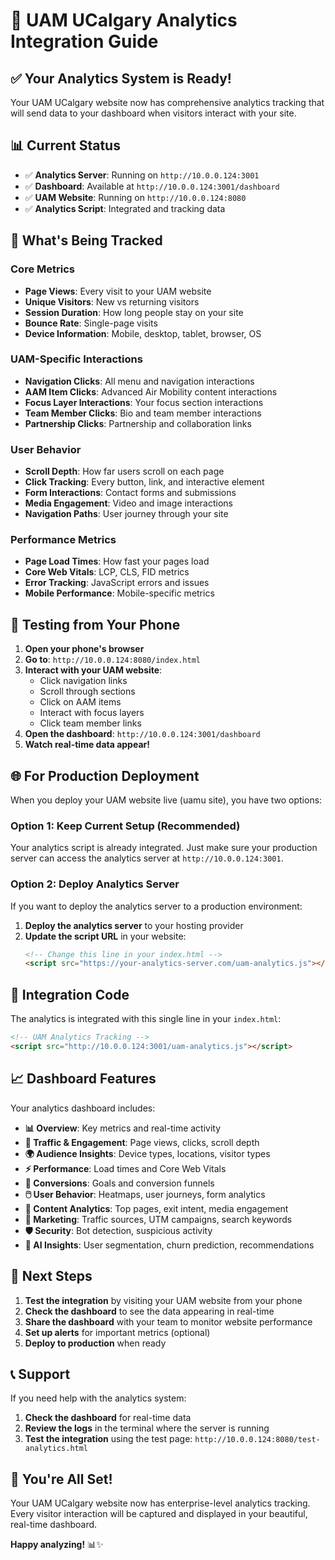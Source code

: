# 🚀 UAM UCalgary Analytics Integration Guide

## ✅ **Your Analytics System is Ready!**

Your UAM UCalgary website now has comprehensive analytics tracking that will send data to your dashboard when visitors interact with your site.

## 📊 **Current Status**

- ✅ **Analytics Server**: Running on `http://10.0.0.124:3001`
- ✅ **Dashboard**: Available at `http://10.0.0.124:3001/dashboard`
- ✅ **UAM Website**: Running on `http://10.0.0.124:8080`
- ✅ **Analytics Script**: Integrated and tracking data

## 🎯 **What's Being Tracked**

### **Core Metrics**
- **Page Views**: Every visit to your UAM website
- **Unique Visitors**: New vs returning visitors
- **Session Duration**: How long people stay on your site
- **Bounce Rate**: Single-page visits
- **Device Information**: Mobile, desktop, tablet, browser, OS

### **UAM-Specific Interactions**
- **Navigation Clicks**: All menu and navigation interactions
- **AAM Item Clicks**: Advanced Air Mobility content interactions
- **Focus Layer Interactions**: Your focus section interactions
- **Team Member Clicks**: Bio and team member interactions
- **Partnership Clicks**: Partnership and collaboration links

### **User Behavior**
- **Scroll Depth**: How far users scroll on each page
- **Click Tracking**: Every button, link, and interactive element
- **Form Interactions**: Contact forms and submissions
- **Media Engagement**: Video and image interactions
- **Navigation Paths**: User journey through your site

### **Performance Metrics**
- **Page Load Times**: How fast your pages load
- **Core Web Vitals**: LCP, CLS, FID metrics
- **Error Tracking**: JavaScript errors and issues
- **Mobile Performance**: Mobile-specific metrics

## 📱 **Testing from Your Phone**

1. **Open your phone's browser**
2. **Go to**: `http://10.0.0.124:8080/index.html`
3. **Interact with your UAM website**:
   - Click navigation links
   - Scroll through sections
   - Click on AAM items
   - Interact with focus layers
   - Click team member links
4. **Open the dashboard**: `http://10.0.0.124:3001/dashboard`
5. **Watch real-time data appear!**

## 🌐 **For Production Deployment**

When you deploy your UAM website live (uamu site), you have two options:

### **Option 1: Keep Current Setup (Recommended)**
Your analytics script is already integrated. Just make sure your production server can access the analytics server at `http://10.0.0.124:3001`.

### **Option 2: Deploy Analytics Server**
If you want to deploy the analytics server to a production environment:

1. **Deploy the analytics server** to your hosting provider
2. **Update the script URL** in your website:
   ```html
   <!-- Change this line in your index.html -->
   <script src="https://your-analytics-server.com/uam-analytics.js"></script>
   ```

## 🔧 **Integration Code**

The analytics is integrated with this single line in your `index.html`:

```html
<!-- UAM Analytics Tracking -->
<script src="http://10.0.0.124:3001/uam-analytics.js"></script>
```

## 📈 **Dashboard Features**

Your analytics dashboard includes:

- **📊 Overview**: Key metrics and real-time activity
- **👥 Traffic & Engagement**: Page views, clicks, scroll depth
- **🌍 Audience Insights**: Device types, locations, visitor types
- **⚡ Performance**: Load times and Core Web Vitals
- **🎯 Conversions**: Goals and conversion funnels
- **🖱️ User Behavior**: Heatmaps, user journeys, form analytics
- **📄 Content Analytics**: Top pages, exit intent, media engagement
- **📢 Marketing**: Traffic sources, UTM campaigns, search keywords
- **🛡️ Security**: Bot detection, suspicious activity
- **🧠 AI Insights**: User segmentation, churn prediction, recommendations

## 🚀 **Next Steps**

1. **Test the integration** by visiting your UAM website from your phone
2. **Check the dashboard** to see the data appearing in real-time
3. **Share the dashboard** with your team to monitor website performance
4. **Set up alerts** for important metrics (optional)
5. **Deploy to production** when ready

## 📞 **Support**

If you need help with the analytics system:

1. **Check the dashboard** for real-time data
2. **Review the logs** in the terminal where the server is running
3. **Test the integration** using the test page: `http://10.0.0.124:8080/test-analytics.html`

## 🎉 **You're All Set!**

Your UAM UCalgary website now has enterprise-level analytics tracking. Every visitor interaction will be captured and displayed in your beautiful, real-time dashboard.

**Happy analyzing!** 📊✨
